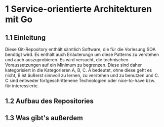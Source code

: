# 1 Service-orientierte Architekturen mit Go
## 1.1 Einleitung
Diese Git-Repository enthält sämtlich Software, die für die Vorlesung SOA benötigt wird. Es enthält auch Erläuterungn um diese Patterns zu verstehen und auch auszuprobieren. Es wird versucht, die technischen Voraussetzungen auf ein Minimum zu begrenzen. Diese sind daher kategorisiert in die Kategorieren A, B, C. A bedeutet, ohne diese geht es nicht, B ist äußerst sinnvoll zu lernen, zu verstehen und zu benutzen und C. C sind entweder fortgeschrittenene Technologien oder nice-to-have bzw. für interessierte.

## 1.2 Aufbau des Repositories

## 1.3 Was gibt's außerdem

